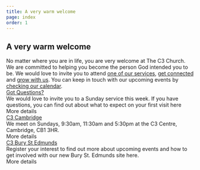 ```yaml
---
title: A very warm welcome
page: index
order: 1
---
```


<section class="slice_GreetedForm_L">
  <div class="container">
    <h1>A very warm welcome</h1>
    <div class="form_wrapper">
      <div class="form_text">
        <div>
            <div class="ArticleBody">
                No matter where you are in life, you are very welcome at The C3 Church. We are committed to helping you become the person God intended you to be. We would love to invite you to attend <a href="/newtochurch/">one of our services</a>, <a href="/nextsteps/c3groups/">get connected</a> and <a href="/nextsteps/growthpath/">grow with us</a>. You can keep in touch with our upcoming events by <a href="http://thec3.uk/calendar">checking our calendar</a>.
            </div>
        </div>
      </div>
    </div>
  </div>
</section>

<section class="slice_WelcomeArticles">
  <div class="container">
    <div class="article_cards">
        <div>
            <div class="articleListImage"><a href="/newtochurch/gotquestions/"><img src="/Images/Content/4/916437.jpeg" alt="" /></a>
            </div>
            <div class="articleListTitle"><a href="/newtochurch/gotquestions/">Got Questions?</a>
            </div>
            <div class="articleListSummary"><span>We would love to invite you to a Sunday service this week. If you have questions, you can find out about what to expect on your first visit here</span></div>
            <div class="articleListLink">More details</div>
        </div>
        <div>
            <div class="articleListImage"><a href="/newtochurch/c3cambridge/"><img src="/Images/Content/4/916434.jpeg" alt="" /></a>
            </div>
            <div class="articleListTitle"><a href="/newtochurch/c3cambridge/">C3 Cambridge</a>
            </div>
            <div class="articleListSummary"><span>We meet on Sundays,
                    9:30am, 11:30am and 5:30pm at the C3 Centre, Cambridge, CB1 3HR.</span></div>
            <div class="articleListLink">More details</div>
        </div>
        <div>
            <div class="articleListImage"><a href="/newtochurch/c3burystedmunds/"><img src="/Images/Content/4/916436.jpeg" alt="" /></a>
            </div>
            <div class="articleListTitle"><a href="/newtochurch/c3burystedmunds/">C3 Bury St Edmunds</a>
            </div>
            <div class="articleListSummary"><span>Register your interest to find out more about upcoming events and how to get involved with our new Bury St. Edmunds site here.</span></div>
            <div class="articleListLink">More details</div>
        </div>
    </div>
  </div>
</section>
